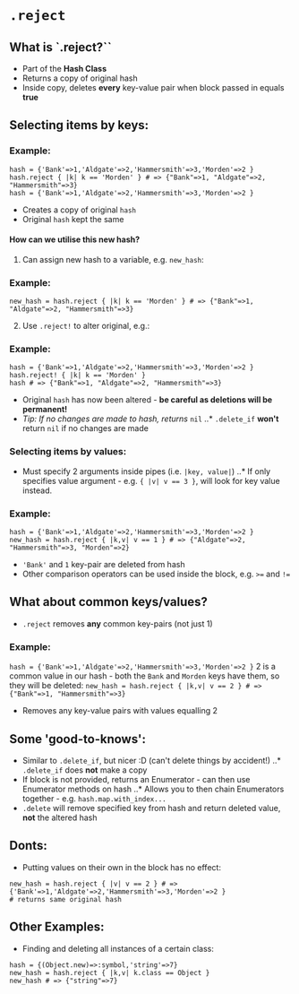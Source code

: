# `.reject`

## What is `.reject?``

* Part of the **Hash Class**
* Returns a copy of original hash
* Inside copy, deletes **every** key-value pair when block passed in equals **true**

## Selecting items by keys:

### Example:

```
hash = {'Bank'=>1,'Aldgate'=>2,'Hammersmith'=>3,'Morden'=>2 }
hash.reject { |k| k == 'Morden' } # => {"Bank"=>1, "Aldgate"=>2, "Hammersmith"=>3}
hash = {'Bank'=>1,'Aldgate'=>2,'Hammersmith'=>3,'Morden'=>2 }
```
* Creates a copy of original `hash`
* Original `hash` kept the same

#### How can we utilise this new hash?

1. Can assign new hash to a variable, e.g. `new_hash`:

### Example:

```
new_hash = hash.reject { |k| k == 'Morden' } # => {"Bank"=>1, "Aldgate"=>2, "Hammersmith"=>3}
```

2. Use `.reject!` to alter original, e.g.:

### Example:

```
hash = {'Bank'=>1,'Aldgate'=>2,'Hammersmith'=>3,'Morden'=>2 }
hash.reject! { |k| k == 'Morden' }
hash # => {"Bank"=>1, "Aldgate"=>2, "Hammersmith"=>3}
```

* Original `hash` has now been altered - **be careful as deletions will be permanent!**
* _Tip: If no changes are made to hash, returns_ `nil`
..* `.delete_if` **won't** return `nil` if no changes are made

### Selecting items by values:

* Must specify 2 arguments inside pipes (i.e. `|key, value|`)
..* If only specifies value argument - e.g. `{ |v| v == 3 }`, will look for key value instead.

### Example:

```
hash = {'Bank'=>1,'Aldgate'=>2,'Hammersmith'=>3,'Morden'=>2 }
new_hash = hash.reject { |k,v| v == 1 } # => {"Aldgate"=>2, "Hammersmith"=>3, "Morden"=>2}
```

* `'Bank'` and `1` key-pair are deleted from hash
* Other comparison operators can be used inside the block, e.g. `>=` and `!=`

## What about common keys/values?

* `.reject` removes **any** common key-pairs (not just 1)

### Example:

`hash = {'Bank'=>1,'Aldgate'=>2,'Hammersmith'=>3,'Morden'=>2 }`
2 is a common value in our hash - both the `Bank` and `Morden`
keys have them, so they will be deleted:
`new_hash = hash.reject { |k,v| v == 2 } # => {"Bank"=>1, "Hammersmith"=>3}`

* Removes any key-value pairs with values equalling 2

## Some 'good-to-knows':

* Similar to `.delete_if`, but nicer :D (can't delete things by accident!)
..* `.delete_if` does **not** make a copy
* If block is not provided, returns an Enumerator - can then use Enumerator
methods on hash
..* Allows you to then chain Enumerators together - e.g.
`hash.map.with_index...`
* `.delete` will remove specified key from hash and return deleted value,
**not** the altered hash

## Donts:

* Putting values on their own in the block has no effect:

```
new_hash = hash.reject { |v| v == 2 } # => {'Bank'=>1,'Aldgate'=>2,'Hammersmith'=>3,'Morden'=>2 }
# returns same original hash
```

## Other Examples:

* Finding and deleting all instances of a certain class:

```
hash = {(Object.new)=>:symbol,'string'=>7}
new_hash = hash.reject { |k,v| k.class == Object }
new_hash # => {"string"=>7}
```
